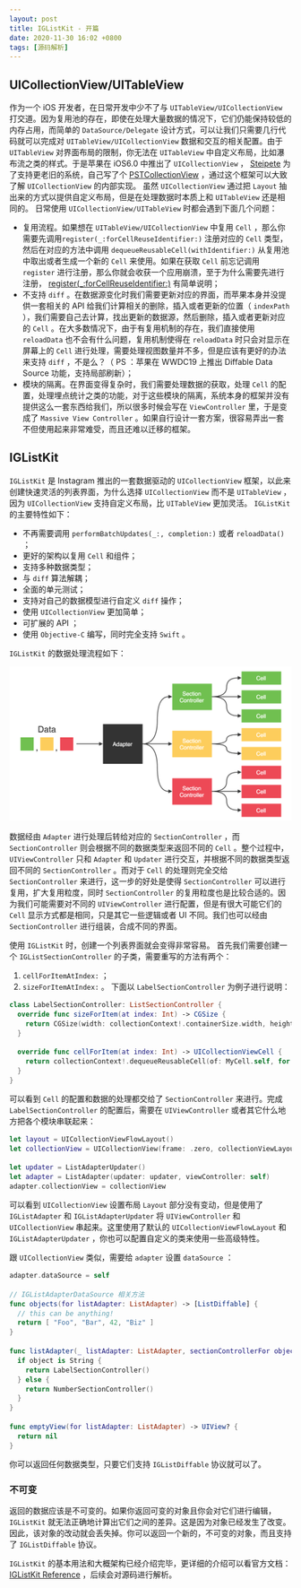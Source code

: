 ```yaml
---
layout: post
title: IGListKit - 开篇
date: 2020-11-30 16:02 +0800
tags: [源码解析]
---
```


## UICollectionView/UITableView
作为一个 iOS 开发者，在日常开发中少不了与 `UITableView/UICollectionView` 打交道。因为复用池的存在，即使在处理大量数据的情况下，它们仍能保持较低的内存占用，而简单的 `DataSource/Delegate` 设计方式，可以让我们只需要几行代码就可以完成对 `UITableView/UICollectionView` 数据和交互的相关配置。由于 `UITableView` 对界面布局的限制，你无法在 `UITableView` 中自定义布局，比如瀑布流之类的样式。于是苹果在 iOS6.0 中推出了 `UICollectionView` ， [Steipete](https://twitter.com/steipete) 为了支持更老旧的系统，自己写了个 [PSTCollectionView](https://github.com/steipete/PSTCollectionView) ，通过这个框架可以大致了解 `UICollectionView` 的内部实现。
虽然 `UICollectionView` 通过把 `Layout` 抽出来的方式以提供自定义布局，但是在处理数据时本质上和 `UITableView` 还是相同的。
日常使用 `UICollectionView/UITableView` 时都会遇到下面几个问题：

- 复用流程。如果想在 `UITableView/UICollectionView` 中复用 `Cell` ，那么你需要先调用`register(_:forCellReuseIdentifier:)` 注册对应的 `Cell` 类型，然后在对应的方法中调用 `dequeueReusableCell(withIdentifier:)` 从复用池中取出或者生成一个新的 `Cell` 来使用。如果在获取 `Cell` 前忘记调用 `register` 进行注册，那么你就会收获一个应用崩溃，至于为什么需要先进行注册， [register(_:forCellReuseIdentifier:)](https://developer.apple.com/documentation/uikit/uitableview/1614888-register) 有简单说明；
- 不支持 `diff` 。在数据源变化时我们需要更新对应的界面，而苹果本身并没提供一套相关的 API 给我们计算相关的删除，插入或者更新的位置（ `indexPath` ），我们需要自己去计算，找出更新的数据源，然后删除，插入或者更新对应的 `Cell` 。在大多数情况下，由于有复用机制的存在，我们直接使用 `reloadData` 也不会有什么问题，复用机制使得在 `reloadData` 时只会对显示在屏幕上的 `Cell` 进行处理，需要处理视图数量并不多，但是应该有更好的办法来支持 `diff` ，不是么？（ PS ：苹果在 WWDC19 上推出 Diffable Data Source 功能，支持局部刷新）；
-  模块的隔离。在界面变得复杂时，我们需要处理数据的获取，处理 `Cell` 的配置，处理埋点统计之类的功能，对于这些模块的隔离，系统本身的框架并没有提供这么一套东西给我们，所以很多时候会写在 `ViewController` 里，于是变成了 `Massive View Controller` 。如果自行设计一套方案，很容易弄出一套不但使用起来非常难受，而且还难以迁移的框架。

## IGListKit
`IGListKit` 是 Instagram 推出的一套数据驱动的 `UICollectionView` 框架，以此来创建快速灵活的列表界面，为什么选择 `UICollectionView` 而不是 `UITableView` ，因为 `UICollectionView` 支持自定义布局，比 `UITableView` 更加灵活。 `IGListKit` 的主要特性如下：
- 不再需要调用 `performBatchUpdates(_:, completion:)` 或者 `reloadData()` ；
- 更好的架构以复用 `Cell` 和组件；
- 支持多种数据类型；
- 与 `diff` 算法解耦；
- 全面的单元测试；
- 支持对自己的数据模型进行自定义 `diff` 操作；
- 使用 `UICollectionView` 更加简单；
- 可扩展的 API ；
- 使用 `Objective-C` 编写，同时完全支持 `Swift` 。

`IGListKit` 的数据处理流程如下：

![1kER0gFAQIVjfYIX2ByJP8Q](/media/1kER0gFAQIVjfYIX2ByJP8Q.png)

数据经由 `Adapter` 进行处理后转给对应的 `SectionController` ，而 `SectionController` 则会根据不同的数据类型来返回不同的 `Cell` 。整个过程中， `UIViewController` 只和 `Adapter` 和 `Updater` 进行交互，并根据不同的数据类型返回不同的 `SectionController` 。而对于 `Cell` 的处理则完全交给 `SectionController` 来进行，这一步的好处是使得 `SectionController` 可以进行复用，扩大复用粒度，同时 `SectionController` 的复用粒度也是比较合适的。因为我们可能需要对不同的 `UIViewController` 进行配置，但是有很大可能它们的 `Cell` 显示方式都是相同，只是其它一些逻辑或者 UI 不同。我们也可以经由 `SectionController` 进行组装，合成不同的界面。 

使用 `IGListKit` 时，创建一个列表界面就会变得非常容易。
首先我们需要创建一个 `IGListSectionController` 的子类，需要重写的方法有两个：
1. `cellForItemAtIndex:` ；
2. `sizeForItemAtIndex:` 。
下面以 `LabelSectionController` 为例子进行说明：

```swift
class LabelSectionController: ListSectionController {
  override func sizeForItem(at index: Int) -> CGSize {
    return CGSize(width: collectionContext!.containerSize.width, height: 55)
  }

  override func cellForItem(at index: Int) -> UICollectionViewCell {
    return collectionContext!.dequeueReusableCell(of: MyCell.self, for: self, at: index)
  }
}
```

可以看到 `Cell` 的配置和数据的处理都交给了 `SectionController` 来进行。完成 `LabelSectionController` 的配置后，需要在 `UIViewController` 或者其它什么地方把各个模块串联起来：

```swift
let layout = UICollectionViewFlowLayout()
let collectionView = UICollectionView(frame: .zero, collectionViewLayout: layout)

let updater = ListAdapterUpdater()
let adapter = ListAdapter(updater: updater, viewController: self)
adapter.collectionView = collectionView
```

可以看到 `UICollectionView` 设置布局 `Layout` 部分没有变动，但是使用了 `IGListAdapter` 和 `IGListAdapterUpdater` 将 `UIViewController` 和 `UICollectionView` 串起来。这里使用了默认的 `UICollectionViewFlowLayout` 和 `IGListAdapterUpdater` ，你也可以配置自定义的类来使用一些高级特性。

跟 `UICollectionView` 类似，需要给 `adapter` 设置 `dataSource` ：

```swift
adapter.dataSource = self

// IGListAdapterDataSource 相关方法
func objects(for listAdapter: ListAdapter) -> [ListDiffable] {
  // this can be anything!
  return [ "Foo", "Bar", 42, "Biz" ]
}

func listAdapter(_ listAdapter: ListAdapter, sectionControllerFor object: Any) -> ListSectionController {
  if object is String {
    return LabelSectionController()
  } else {
    return NumberSectionController()
  }
}

func emptyView(for listAdapter: ListAdapter) -> UIView? {
  return nil
}
```

你可以返回任何数据类型，只要它们支持  `IGListDiffable` 协议就可以了。

### 不可变
返回的数据应该是不可变的。如果你返回可变的对象且你会对它们进行编辑， `IGListKit` 就无法正确地计算出它们之间的差异。这是因为对象已经发生了改变。因此，该对象的改动就会丢失掉。你可以返回一个新的，不可变的对象，而且支持了 `IGListDiffable` 协议。

`IGListKit` 的基本用法和大概架构已经介绍完毕，更详细的介绍可以看官方文档： [IGListKit  Reference](https://instagram.github.io/IGListKit/index.html) ，后续会对源码进行解析。